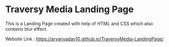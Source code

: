 # Traversy Media Landing Page 

This is a Landing Page created with help of HTML and CSS which also contains blur effect.

Website Link :  https://aryanyadav10.github.io/TraversyMedia-LandingPage/

